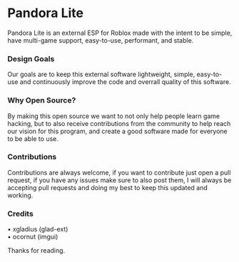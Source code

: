 # Pandora Lite
Pandora Lite is an external ESP for Roblox made with the intent to be simple, have multi-game support, easy-to-use, performant, and stable.

### Design Goals
Our goals are to keep this external software lightweight, simple, easy-to-use and continuously improve the code and overrall quality of this software.

### Why Open Source?
By making this open source we want to not only help people learn game hacking, but to also receive contributions from the community to help reach our vision for this program, and create a good software made for everyone to be able to use.

### Contributions
Contributions are always welcome, if you want to contribute just open a pull request, if you have any issues make sure to also post them, I will always be accepting pull requests and doing my best to keep this updated and working.

### Credits
• xgladius (glad-ext)
<br>
• ocornut (imgui)

Thanks for reading.

